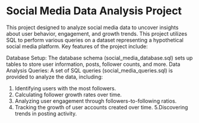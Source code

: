 # Social Media Data Analysis Project

This project designed to analyze social media data to uncover insights about user behavior, engagement, and growth trends. This project utilizes SQL to perform various queries on a dataset representing a hypothetical social media platform. Key features of the project include:

Database Setup: The database schema (social_media_database.sql) sets up tables to store user information, posts, follower counts, and more.
Data Analysis Queries: A set of SQL queries (social_media_queries.sql) is provided to analyze the data, including:

1. Identifying users with the most followers.
2. Calculating follower growth rates over time.
3. Analyzing user engagement through followers-to-following ratios.
4. Tracking the growth of user accounts created over time.
5.Discovering trends in posting activity.

